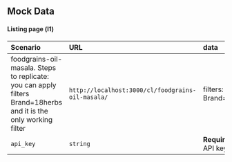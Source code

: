 ## Mock Data

#### Listing page (l1)


| Scenario | URL  |data|
| :-------- |:-------|:---|
| foodgrains-oil-masala. Steps to replicate: you can apply filters Brand=18herbs and it is the only working filter | `http://localhost:3000/cl/foodgrains-oil-masala/` | filters: Brand=18herbs |
| `api_key` | `string` | **Required**. Your API key |


  
